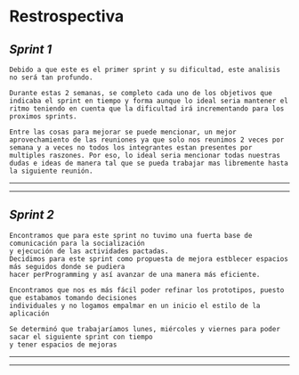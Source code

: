 # **Restrospectiva**

## *Sprint 1*

    Debido a que este es el primer sprint y su dificultad, este analisis no será tan profundo.

    Durante estas 2 semanas, se completo cada uno de los objetivos que indicaba el sprint en tiempo y forma aunque lo ideal seria mantener el ritmo teniendo en cuenta que la dificultad irá incrementando para los proximos sprints.

    Entre las cosas para mejorar se puede mencionar, un mejor aprovechamiento de las reuniones ya que solo nos reunimos 2 veces por semana y a veces no todos los integrantes estan presentes por multiples raszones. Por eso, lo ideal seria mencionar todas nuestras dudas e ideas de manera tal que se pueda trabajar mas libremente hasta la siguiente reunión. 

---
___

## *Sprint 2*

    Encontramos que para este sprint no tuvimo una fuerta base de comunicación para la socialización
    y ejecución de las actividades pactadas.
    Decidimos para este sprint como propuesta de mejora estblecer espacios más seguidos donde se pudiera
    hacer perProgramming y así avanzar de una manera más eficiente.

    Encontramos que nos es más fácil poder refinar los prototipos, puesto que estabamos tomando decisiones
    individuales y no logamos empalmar en un inicio el estilo de la aplicación

    Se determinó que trabajaríamos lunes, miércoles y viernes para poder sacar el siguiente sprint con tiempo
    y tener espacios de mejoras

---
___
